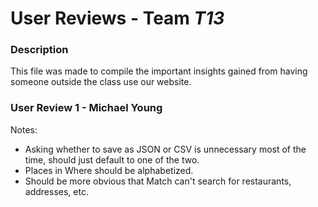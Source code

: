 # User Reviews - Team *T13*

### Description

This file was made to compile the important insights gained from having someone outside the class use our website.

### User Review 1 - Michael Young

Notes:
* Asking whether to save as JSON or CSV is unnecessary most of the time, should just default to one of the two.
* Places in Where should be alphabetized.
* Should be more obvious that Match can't search for restaurants, addresses, etc.
